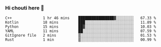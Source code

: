 ### Hi chouti here 👋


<!--START_SECTION:waka-->

```text
C++              1 hr 46 mins    ████████████████▓░░░░░░░░   67.33 %
Kotlin           18 mins         ███░░░░░░░░░░░░░░░░░░░░░░   11.89 %
Python           15 mins         ██▓░░░░░░░░░░░░░░░░░░░░░░   10.03 %
YAML             11 mins         ██░░░░░░░░░░░░░░░░░░░░░░░   07.59 %
GitIgnore file   2 mins          ▒░░░░░░░░░░░░░░░░░░░░░░░░   01.53 %
Rust             1 min           ▒░░░░░░░░░░░░░░░░░░░░░░░░   00.99 %
```

<!--END_SECTION:waka-->

<!--
**l0nl1f3/l0nl1f3** is a ✨ _special_ ✨ repository because its `README.md` (this file) appears on your GitHub profile.

Here are some ideas to get you started:

- 🔭 I’m currently working on ...
- 🌱 I’m currently learning ...
- 👯 I’m looking to collaborate on ...
- 🤔 I’m looking for help with ...
- 💬 Ask me about ...
- 📫 How to reach me: ...
- 😄 Pronouns: ...
- ⚡ Fun fact: ...
-->
